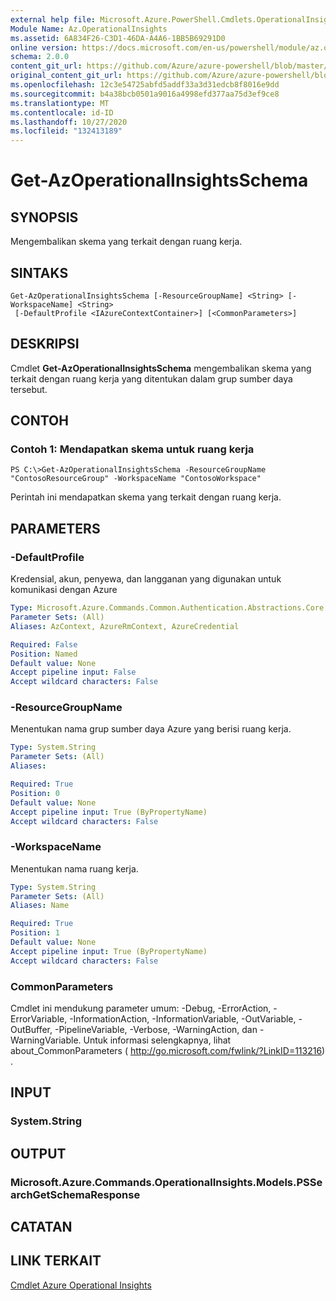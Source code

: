 ```yaml
---
external help file: Microsoft.Azure.PowerShell.Cmdlets.OperationalInsights.dll-Help.xml
Module Name: Az.OperationalInsights
ms.assetid: 6A834F26-C3D1-46DA-A4A6-1BB5B69291D0
online version: https://docs.microsoft.com/en-us/powershell/module/az.operationalinsights/get-azoperationalinsightsschema
schema: 2.0.0
content_git_url: https://github.com/Azure/azure-powershell/blob/master/src/OperationalInsights/OperationalInsights/help/Get-AzOperationalInsightsSchema.md
original_content_git_url: https://github.com/Azure/azure-powershell/blob/master/src/OperationalInsights/OperationalInsights/help/Get-AzOperationalInsightsSchema.md
ms.openlocfilehash: 12c3e54725abfd5addf33a3d31edcb8f8016e9dd
ms.sourcegitcommit: b4a38bcb0501a9016a4998efd377aa75d3ef9ce8
ms.translationtype: MT
ms.contentlocale: id-ID
ms.lasthandoff: 10/27/2020
ms.locfileid: "132413189"
---
```

# Get-AzOperationalInsightsSchema

## SYNOPSIS
Mengembalikan skema yang terkait dengan ruang kerja.

## SINTAKS

```
Get-AzOperationalInsightsSchema [-ResourceGroupName] <String> [-WorkspaceName] <String>
 [-DefaultProfile <IAzureContextContainer>] [<CommonParameters>]
```

## DESKRIPSI
Cmdlet **Get-AzOperationalInsightsSchema** mengembalikan skema yang terkait dengan ruang kerja yang ditentukan dalam grup sumber daya tersebut.

## CONTOH

### Contoh 1: Mendapatkan skema untuk ruang kerja
```
PS C:\>Get-AzOperationalInsightsSchema -ResourceGroupName "ContosoResourceGroup" -WorkspaceName "ContosoWorkspace"
```

Perintah ini mendapatkan skema yang terkait dengan ruang kerja.

## PARAMETERS

### -DefaultProfile
Kredensial, akun, penyewa, dan langganan yang digunakan untuk komunikasi dengan Azure

```yaml
Type: Microsoft.Azure.Commands.Common.Authentication.Abstractions.Core.IAzureContextContainer
Parameter Sets: (All)
Aliases: AzContext, AzureRmContext, AzureCredential

Required: False
Position: Named
Default value: None
Accept pipeline input: False
Accept wildcard characters: False
```

### -ResourceGroupName
Menentukan nama grup sumber daya Azure yang berisi ruang kerja.

```yaml
Type: System.String
Parameter Sets: (All)
Aliases:

Required: True
Position: 0
Default value: None
Accept pipeline input: True (ByPropertyName)
Accept wildcard characters: False
```

### -WorkspaceName
Menentukan nama ruang kerja.

```yaml
Type: System.String
Parameter Sets: (All)
Aliases: Name

Required: True
Position: 1
Default value: None
Accept pipeline input: True (ByPropertyName)
Accept wildcard characters: False
```

### CommonParameters
Cmdlet ini mendukung parameter umum: -Debug, -ErrorAction, -ErrorVariable, -InformationAction, -InformationVariable, -OutVariable, -OutBuffer, -PipelineVariable, -Verbose, -WarningAction, dan -WarningVariable. Untuk informasi selengkapnya, lihat about_CommonParameters ( http://go.microsoft.com/fwlink/?LinkID=113216) .

## INPUT

### System.String

## OUTPUT

### Microsoft.Azure.Commands.OperationalInsights.Models.PSSearchGetSchemaResponse

## CATATAN

## LINK TERKAIT

[Cmdlet Azure Operational Insights](./Az.OperationalInsights.md)


